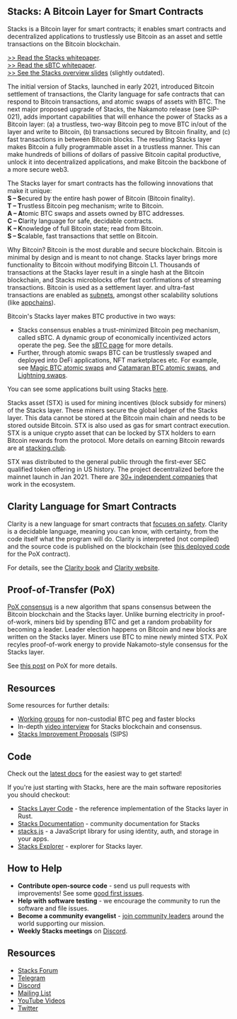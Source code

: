 ## Stacks: A Bitcoin Layer for Smart Contracts


Stacks is a Bitcoin layer for smart contracts; it enables smart contracts and decentralized applications to trustlessly use Bitcoin as an asset and settle transactions on the Bitcoin blockchain. 

[>> Read the Stacks whitepaper](https://stacks.co/stacks.pdf).<br>
[>> Read the sBTC whitepaper](https://stacks.co/sBTC.pdf).<br>
[>> See the Stacks overview slides](https://drive.google.com/file/d/19IX1PHshiXfdg7HXVJSQ8bPME_uizH6-/view) (slightly outdated).

The initial version of Stacks, launched in early 2021, introduced Bitcoin settlement of transactions, the Clarity language for safe contracts that can respond to Bitcoin transactions, and atomic swaps of assets with BTC. The next major proposed upgrade of Stacks, the Nakamoto release (see SIP-021), adds important capabilities that will enhance the power of Stacks as a Bitcoin layer: (a) a trustless, two-way Bitcoin peg to move BTC in/out of the layer and write to Bitcoin, (b) transactions secured by Bitcoin finality, and (c) fast transactions in between Bitcoin blocks. The resulting Stacks layer makes Bitcoin a fully programmable asset in a trustless manner. This can make hundreds of billions of dollars of passive Bitcoin capital productive, unlock it into decentralized applications, and make Bitcoin the backbone of a more secure web3.

The Stacks layer for smart contracts has the following innovations that make it unique:<br>
**S – S**ecured by the entire hash power of Bitcoin (Bitcoin finality).<br>
**T – T**rustless Bitcoin peg mechanism; write to Bitcoin.<br>
**A – A**tomic BTC swaps and assets owned by BTC addresses.<br>
**C – C**larity language for safe, decidable contracts.<br>
**K – K**nowledge of full Bitcoin state; read from Bitcoin.<br>
**S – S**calable, fast transactions that settle on Bitcoin.<br>

Why Bitcoin? Bitcoin is the most durable and secure blockchain. Bitcoin is minimal by design and is meant to not change. Stacks layer brings more functionality to Bitcoin without modifying Bitcoin L1. Thousands of transactions at the Stacks layer result in a single hash at the Bitcoin blockchain, and Stacks microblocks offer fast confirmations of streaming transactions. Bitcoin is used as a settlement layer. and ultra-fast transactions are enabled as [subnets](https://github.com/hirosystems/stacks-subnets), amongst other scalability solutions (like [appchains](https://gist.github.com/jcnelson/c982e52075337ba75e00b79942164e31)).

Bitcoin's Stacks layer makes BTC productive in two ways:
- Stacks consensus enables a trust-minimized Bitcoin peg mechanism, called sBTC. A dynamic group of economically incentivized actors operate the peg. See the [sBTC page](https://stacks.co/sbtc) for more details.
- Further, through atomic swaps BTC can be trustlessly swaped and deployed into DeFi applications, NFT marketplaces etc. For example, see [Magic BTC atomic swaps](https://magic.fun) and [Catamaran BTC atomic swaps](https://www.hiro.so/blog/bitcoin-defi-is-here-a-deep-dive-into-trust-less-swaps), and [Lightning swaps](https://lnswap.org). 

You can see some applications built using Stacks [here](https://www.stacks.co/explore/discover-apps).

Stacks asset (STX) is used for mining incentives (block subsidy for miners) of the Stacks layer. These miners secure the global ledger of the Stacks layer. This data cannot be stored at the Bitcoin main chain and needs to be stored outside Bitcoin. STX is also used as gas for smart contract execution. STX is a unique crypto asset that can be locked by STX holders to earn Bitcoin rewards from the protocol. More details on earning Bitcoin rewards are at [stacking.club](https://stacking.club).

STX was distributed to the general public through the first-ever SEC qualified token offering in US history. The project decentralized before the mainnet launch in Jan 2021. There are [30+ independent companies](https://twitter.com/zrixes/status/1433248424271355905?s=20) that work in the ecosystem.

## Clarity Language for Smart Contracts

Clarity is a new language for smart contracts that [focuses on safety](https://stacks.org/bringing-clarity-to-8-dangerous-smart-contract-vulnerabilities/). Clarity is a decidable language, meaning you can know, with certainty, from the code itself what the program will do. Clarity is interpreted (not compiled) and the source code is published on the blockchain (see [this deployed code](https://explorer.stacks.co/txid/SP000000000000000000002Q6VF78.pox?chain=mainnet) for the PoX contract).

For details, see the [Clarity book](https://book.clarity-lang.org/) and [Clarity website](https://clarity-lang.org).

## Proof-of-Transfer (PoX)

[PoX consensus](https://blockstack.org/pox.pdf) is a new algorithm that spans consensus between the Bitcoin blockchain and the Stacks layer. Unlike burning electricity in proof-of-work, miners bid by spending BTC and get a random probability for becoming a leader. Leader election happens on Bitcoin and new blocks are written on the Stacks layer. Miners use BTC to mine newly minted STX. PoX recyles proof-of-work energy to provide Nakamoto-style consensus for the Stacks layer. 

See [this post](https://medium.com/@sonkaos999/the-bullish-case-for-stacks-8ef75849861f) on PoX for more details.

## Resources

Some resources for further details:
- [Working groups](https://github.com/stacks-network/stacks/discussions) for non-custodial BTC peg and faster blocks<br>
- In-depth [video interview](https://www.youtube.com/watch?v=dEQFPNWaOHY) for Stacks blockchain and consensus.
- [Stacks Improvement Proposals](https://github.com/stacksgov/sips/tree/main/sips) (SIPS)

## Code

Check out the [latest docs](https://docs.stacks.co/) for the easiest way to get started!

If you're just starting with Stacks, here are the main software repositories you should checkout:

- [Stacks Layer Code](https://github.com/stacks-network/stacks-blockchain) - the reference implementation of the Stacks layer in Rust.
- [Stacks Documentation](https://github.com/stacks-network/docs) - community documentation for Stacks
- [stacks.js](https://github.com/hirosystems/stacks.js) - a JavaScript library for using identity, auth, and storage in your apps.
- [Stacks Explorer](https://github.com/hirosystems/explorer) - explorer for Stacks layer.

## How to Help

- **Contribute open-source code** - send us pull requests with improvements! See some [good first issues](https://github.com/stacks-network/stacks-blockchain/issues?q=is%3Aissue+is%3Aopen+label%3A%22good+first+issue%22).
- **Help with software testing** - we encourage the community to run the software and file issues.
- **Become a community evangelist** - [join community leaders](https://community.stacks.org/evangelists) around the world supporting our mission.
- **Weekly Stacks meetings** on [Discord](https://stacks.chat).

## Resources

- [Stacks Forum](https://forum.stacks.org)
- [Telegram](https://t.me/StacksChat)
- [Discord](https://stacks.chat)
- [Mailing List](https://stacks.org/updates)
- [YouTube Videos](https://www.youtube.com/channel/UC3J2iHnyt2JtOvtGVf_jpHQ)
- [Twitter](https://twitter.com/stacks)
